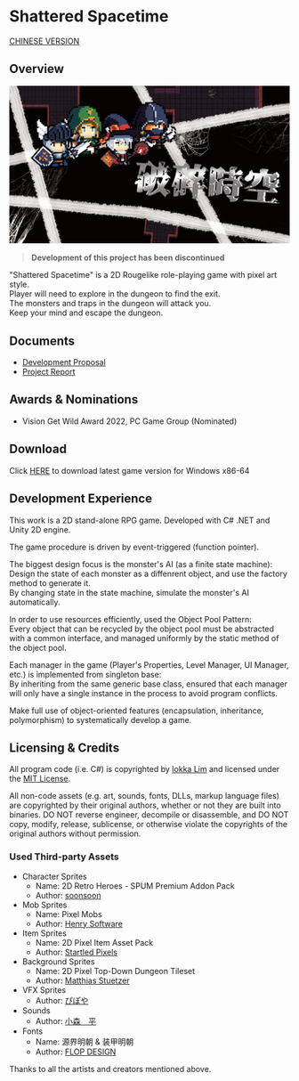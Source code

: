 # Shattered Spacetime

[CHINESE VERSION](/README.md)

## Overview

![CoverArt.png](/Docs/CoverArt.png "CoverArt.png")

> **Development of this project has been discontinued**

"Shattered Spacetime" is a 2D Rougelike role-playing game with pixel art style.  
Player will need to explore in the dungeon to find the exit.  
The monsters and traps in the dungeon will attack you.  
Keep your mind and escape the dungeon.

## Documents

* [Development Proposal](/Docs/Proposal.pdf)
* [Project Report](/Docs/ProjectReport.pdf)

## Awards & Nominations

* Vision Get Wild Award 2022, PC Game Group (Nominated)

## Download

Click [HERE](https://github.com/iokka113/zhuanti-project/releases/latest) to download latest game version for Windows x86-64

## Development Experience

This work is a 2D stand-alone RPG game. Developed with C# .NET and Unity 2D engine.

The game procedure is driven by event-triggered (function pointer).

The biggest design focus is the monster's AI (as a finite state machine):  
Design the state of each monster as a diffenrent object, and use the factory method to generate it.  
By changing state in the state machine, simulate the monster's AI automatically.

In order to use resources efficiently, used the Object Pool Pattern:  
Every object that can be recycled by the object pool must be abstracted with a common interface, and managed uniformly by the static method of the object pool.

Each manager in the game (Player's Properties, Level Manager, UI Manager, etc.) is implemented from singleton base:  
By inheriting from the same generic base class, ensured that each manager will only have a single instance in the process to avoid program conflicts.

Make full use of object-oriented features (encapsulation, inheritance, polymorphism) to systematically develop a game.

## Licensing & Credits

All program code (i.e. C#) is copyrighted by [Iokka Lim](https://github.com/iokka113) and licensed under the [MIT License](/LICENSE).

All non-code assets (e.g. art, sounds, fonts, DLLs, markup language files) are copyrighted by their original authors, whether or not they are built into binaries. DO NOT reverse engineer, decompile or disassemble, and DO NOT copy, modify, release, sublicense, or otherwise violate the copyrights of the original authors without permission.

### Used Third-party Assets

* Character Sprites
  * Name: 2D Retro Heroes - SPUM Premium Addon Pack
  * Author: [soonsoon](https://assetstore.unity.com/publishers/4419)
* Mob Sprites
  * Name: Pixel Mobs
  * Author: [Henry Software](https://assetstore.unity.com/publishers/9216)
* Item Sprites
  * Name: 2D Pixel Item Asset Pack
  * Author: [Startled Pixels](https://assetstore.unity.com/publishers/31653)
* Background Sprites
  * Name: 2D Pixel Top-Down Dungeon Tileset
  * Author: [Matthias Stuetzer](https://assetstore.unity.com/publishers/23590)
* VFX Sprites
  * Author: [ぴぽや](http://blog.pipoya.net/)
* Sounds
  * Author: [小森　平](https://taira-komori.jpn.org/freesoundtw.html)
* Fonts
  * Name: 源界明朝 & 装甲明朝
  * Author: [FLOP DESIGN](https://flopdesign.booth.pm/)

Thanks to all the artists and creators mentioned above.
